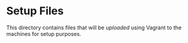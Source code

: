# Setup Files 
This directory contains files that will be *uploaded* using Vagrant to the machines for setup purposes.